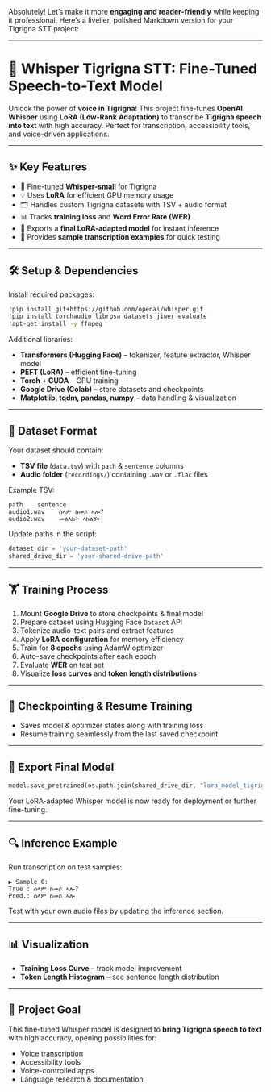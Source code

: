 Absolutely! Let’s make it more **engaging and reader-friendly** while keeping it professional. Here’s a livelier, polished Markdown version for your Tigrigna STT project:

---

# **🎤 Whisper Tigrigna STT: Fine-Tuned Speech-to-Text Model**

Unlock the power of **voice in Tigrigna**! This project fine-tunes **OpenAI Whisper** using **LoRA (Low-Rank Adaptation)** to transcribe **Tigrigna speech into text** with high accuracy. Perfect for transcription, accessibility tools, and voice-driven applications.

---

## **✨ Key Features**

* 🚀 Fine-tuned **Whisper-small** for Tigrigna
* 💡 Uses **LoRA** for efficient GPU memory usage
* 🗂️ Handles custom Tigrigna datasets with TSV + audio format
* 📊 Tracks **training loss** and **Word Error Rate (WER)**
* 🏁 Exports a **final LoRA-adapted model** for instant inference
* 🎯 Provides **sample transcription examples** for quick testing

---

## **🛠️ Setup & Dependencies**

Install required packages:

```bash
!pip install git+https://github.com/openai/whisper.git
!pip install torchaudio librosa datasets jiwer evaluate
!apt-get install -y ffmpeg
```

Additional libraries:

* **Transformers (Hugging Face)** – tokenizer, feature extractor, Whisper model
* **PEFT (LoRA)** – efficient fine-tuning
* **Torch + CUDA** – GPU training
* **Google Drive (Colab)** – store datasets and checkpoints
* **Matplotlib, tqdm, pandas, numpy** – data handling & visualization

---

## **📂 Dataset Format**

Your dataset should contain:

* **TSV file** (`data.tsv`) with `path` & `sentence` columns
* **Audio folder** (`recordings/`) containing `.wav` or `.flac` files

Example TSV:

```text
path    sentence
audio1.wav    ሰላም ከመይ ኣሎ?
audio2.wav    መልእክት ላክልኝ።
```

Update paths in the script:

```python
dataset_dir = 'your-dataset-path'
shared_drive_dir = 'your-shared-drive-path'
```

---

## **🏋️ Training Process**

1. Mount **Google Drive** to store checkpoints & final model
2. Prepare dataset using Hugging Face `Dataset` API
3. Tokenize audio-text pairs and extract features
4. Apply **LoRA configuration** for memory efficiency
5. Train for **8 epochs** using AdamW optimizer
6. Auto-save checkpoints after each epoch
7. Evaluate **WER** on test set
8. Visualize **loss curves** and **token length distributions**

---

## **💾 Checkpointing & Resume Training**

* Saves model & optimizer states along with training loss
* Resume training seamlessly from the last saved checkpoint

---

## **🏁 Export Final Model**

```python
model.save_pretrained(os.path.join(shared_drive_dir, "lora_model_tigrigna_final"))
```

Your LoRA-adapted Whisper model is now ready for deployment or further fine-tuning.

---

## **🔍 Inference Example**

Run transcription on test samples:

```text
▶ Sample 0:
True : ሰላም ከመይ ኣሎ?
Pred.: ሰላም ከመይ ኣሎ
```

Test with your own audio files by updating the inference section.

---

## **📊 Visualization**

* **Training Loss Curve** – track model improvement
* **Token Length Histogram** – see sentence length distribution

---

## **🎯 Project Goal**

This fine-tuned Whisper model is designed to **bring Tigrigna speech to text** with high accuracy, opening possibilities for:

* Voice transcription
* Accessibility tools
* Voice-controlled apps
* Language research & documentation

